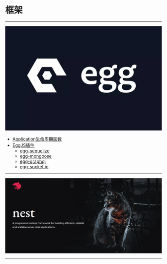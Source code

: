 # 框架

---

[![EggJS](./Egg/images/title.jpg ":size=200")](/repository/Frameworks/Egg/README.md#eggjs)
  - [Application生命周期函数](/repository/Frameworks/Egg/docs/Application生命周期函数.md#application生命周期函数)
  - [EggJS插件](/repository/Frameworks/Egg/docs/Plugins/README.md#eggjs-插件)
    - [egg-sequelize](/repository/Frameworks/Egg/docs/Plugins/egg-sequelize.md#egg-sequelize)
    - [egg-mongoose](/repository/Frameworks/Egg/docs/Plugins/egg-mongoose.md#egg-mongoose)
    - [egg-graphql](/repository/Frameworks/Egg/docs/Plugins/egg-graphql.md#egg-graphql)
    - [egg-socket.io](/repository/Frameworks/Egg/docs/Plugins/egg-socket.io.md#egg-socketio)

---

[![NestJS](./NestJS/images/title.png ":size=200")](/repository/Frameworks/NestJS/README.md#nestjs)

---